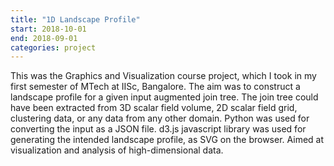 ```yaml
---
title: "1D Landscape Profile"
start: 2018-10-01
end: 2018-09-01
categories: project
---
```


This was the Graphics and Visualization course project, which I took in my first semester of MTech at IISc, Bangalore. The aim was to construct a landscape profile for a given input augmented join tree. The join tree could have been extracted from 3D scalar field volume, 2D scalar field grid, clustering data, or any data from any other domain. Python was used for converting the input as a JSON file. d3.js javascript library was used for generating the intended landscape profile, as SVG on the browser. Aimed at visualization and analysis of high-dimensional data.